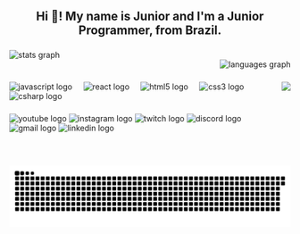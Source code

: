
<!--
### Hi there 👋

Aqui estão testes, processos e aplicações que desenlvolvi e estou desenvolvendo em: 

<div align="left">
  <img height="203px" src="https://github-readme-stats.vercel.app/api?username=fjdslimajunior&show_icons=true&theme=radical&include_all_commits=true&count_private=true" /><span>  </span>
  <img height="203px" src= "https://github-readme-stats-git-masterrstaa-rickstaa.vercel.app/api/top-langs/?username=fjdslimajunior&theme=radical">
</div>
<br>
<hr/>
**fjdslimajunior/fjdslimajunior** is a ✨ _special_ ✨ repository because its `README.md` (this file) appears on your GitHub profile.

Here are some ideas to get you started:

- 🔭 I’m currently working on ...
- 🌱 I’m currently learning ...
- 👯 I’m looking to collaborate on ...
- 🤔 I’m looking for help with ...
- 💬 Ask me about ...
- 📫 How to reach me: ...
- 😄 Pronouns: ...
- ⚡ Fun fact: ...
-->
<h2 align="center">Hi 👋! My name is Junior and I'm a Junior Programmer, from Brazil. </h2>

###

<div align="left">
  <img src="https://github-readme-stats.vercel.app/api?username=fjdslimajunior&hide_title=false&hide_rank=false&show_icons=true&include_all_commits=true&count_private=true&disable_animations=false&theme=dracula&locale=en&hide_border=false" height="150" alt="stats graph"  />
 </div>
  <div align="right">
  <img src="https://github-readme-stats.vercel.app/api/top-langs?username=fjdslimajunior&locale=en&hide_title=false&layout=compact&card_width=320&langs_count=5&theme=dracula&hide_border=false" height="150" alt="languages graph"  />
</div>

###

<img align="right" height="150" src="https://media1.giphy.com/media/v1.Y2lkPTc5MGI3NjExNHhudDJjZGY4emFubHBiNHZzN3V0cm5lbGkxbnhyanlyN3U4dGJmayZlcD12MV9pbnRlcm5hbF9naWZfYnlfaWQmY3Q9Zw/RbDKaczqWovIugyJmW/giphy.gif"  />

###

<div align="cebter">
  <img src="https://cdn.jsdelivr.net/gh/devicons/devicon/icons/javascript/javascript-original.svg" height="30" alt="javascript logo"  />
  <img width="12" />
  <img src="https://cdn.jsdelivr.net/gh/devicons/devicon/icons/react/react-original.svg" height="30" alt="react logo"  />
  <img width="12" />
  <img src="https://cdn.jsdelivr.net/gh/devicons/devicon/icons/html5/html5-original.svg" height="30" alt="html5 logo"  />
  <img width="12" />
  <img src="https://cdn.jsdelivr.net/gh/devicons/devicon/icons/css3/css3-original.svg" height="30" alt="css3 logo"  />
  <img width="12" />
  <img src="https://cdn.jsdelivr.net/gh/devicons/devicon/icons/csharp/csharp-original.svg" height="30" alt="csharp logo"  />
</div>

###

<div align="left">
  <img src="https://img.shields.io/static/v1?message=Youtube&logo=youtube&label=&color=FF0000&logoColor=white&labelColor=&style=for-the-badge" height="35" alt="youtube logo"  />
  <img src="https://img.shields.io/static/v1?message=Instagram&logo=instagram&label=&color=E4405F&logoColor=white&labelColor=&style=for-the-badge" height="35" alt="instagram logo"  />
  <img src="https://img.shields.io/static/v1?message=Twitch&logo=twitch&label=&color=9146FF&logoColor=white&labelColor=&style=for-the-badge" height="35" alt="twitch logo"  />
  <img src="https://img.shields.io/static/v1?message=Discord&logo=discord&label=&color=7289DA&logoColor=white&labelColor=&style=for-the-badge" height="35" alt="discord logo"  />
  <img src="https://img.shields.io/static/v1?message=Gmail&logo=gmail&label=&color=D14836&logoColor=white&labelColor=&style=for-the-badge" height="35" alt="gmail logo"  />
  <img src="https://img.shields.io/static/v1?message=LinkedIn&logo=linkedin&label=&color=0077B5&logoColor=white&labelColor=&style=for-the-badge" height="35" alt="linkedin logo"  />
</div>

###

<br clear="both">

<picture align="center">
  <source media="(prefers-color-scheme: dark)" srcset="https://raw.githubusercontent.com/fjdslimajunior/fjdslimajunior/output/github-contribution-grid-snake-dark.svg">
  <source media="(prefers-color-scheme: light)" srcset="https://raw.githubusercontent.com/fjdslimajunior/fjdslimajunior/output/github-contribution-grid-snake-dark.svg">
  <img align="center" alt="github contribution grid snake animation" src="https://raw.githubusercontent.com/fjdslimajunior/fjdslimajunior/output/github-contribution-grid-snake.svg">
</picture>

###
